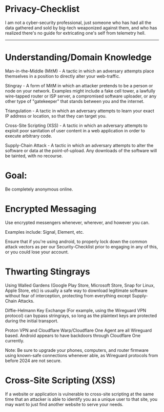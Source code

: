 # Privacy-Checklist
I am not a cyber-security professional, just someone who has had all the data gathered and sold by big-tech weaponized against them, and who has realized there's no guide for extricating one's self from telemetry hell.

-----------------------------------------

# Understanding/Domain Knowledge
Man-in-the-Middle (MitM) - A tactic in which an adversary attempts place themselves in a position to directly alter your web-traffic.

Stingray - A form of MitM in which an attacker pretends to be a person or node on your network. Examples might include a fake cell tower, a lawfully wire-tapped router or ISP server, a compromised software uploader, or any other type of "gatekeeper" that stands between you and the internet.

Triangulation - A tactic in which an adversary attempts to learn your exact IP address or location, so that they can target you.

Cross-Site Scripting (XSS) - A tactic in which an adversary attempts to exploit poor sanitation of user content in a web application in order to execute arbitrary code.

Supply-Chain Attack - A tactic in which an adversary attempts to alter the software or data at the point-of-upload. Any downloads of the software will be tainted, with no recourse.

# Goal:
Be completely anonymous online.

# Encrypted Messaging
Use encrypted messengers whenever, wherever, and however you can.

Examples include: Signal, Element, etc.

Ensure that if you're using android, to properly lock down the common attack vectors as per our Security-Checklist prior to engaging in any of this, or you could lose your account.

# Thwarting Stingrays
Using Walled Gardens (Google Play Store, Microsoft Store, Snap for Linux, Apple Store, etc) is usually a safe way to download legitimate software without fear of interception, protecting from everything except Supply-Chain Attacks.

Diffie-Helmann Key Exchange (For example, using the Wireguard VPN protocol) can bypass stringrays, so long as the plaintext keys are protected during the initial transport.

Proton VPN and Cloudflare Warp/Cloudflare One Agent are all Wireguard based. Android appears to have backdoors through Cloudflare One currently.

Note: Be sure to upgrade your phones, computers, and router firmware using known-safe connections whenever able, as Wireguard protocols from before 2024 are not secure.

# Cross-Site Scripting (XSS)
If a website or application is vulnerable to cross-site scripting at the same time that an attacker is able to identify you as a unique user to that site, you may want to just find another website to serve your needs.
